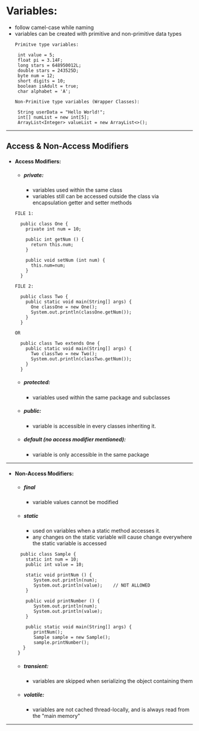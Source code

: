 # Variables:
- follow camel-case while naming
- variables can be created with primitive and non-primitive data types
  ```
  Primitve type variables:
  
   int value = 5;
   float pi = 3.14F;
   long stars = 648950012L;
   double stars = 243525D;
   byte num = 12;
   short digits = 10;
   boolean isAdult = true;
   char alphabet = 'A';
  
  Non-Primitive type variables (Wrapper Classes):
  
   String userData = "Hello World!";
   int[] numList = new int[5];
   ArrayList<Integer> valueList = new ArrayList<>();
  ```
-----
## Access & Non-Access Modifiers
- #### Access Modifiers:
  - ##### private:
    - variables used within the same class
    - variables still can be accessed outside the class via encapsulation getter and setter methods
  ```
  FILE 1:
  
    public class One {
      private int num = 10;

      public int getNum () {
        return this.num;
      }

      public void setNum (int num) {
        this.num=num;
      }
    }
  ``` 

  ```
  FILE 2:
  
    public class Two {
      public static void main(String[] args) {
        One classOne = new One();
        System.out.println(classOne.getNum());
      }
    }
  
  OR
  
    public class Two extends One {
      public static void main(String[] args) {
        Two classTwo = new Two();
        System.out.println(classTwo.getNum());
      }
    }
  ``` 
  - ##### protected:
    - variables used within the same package and subclasses
  - ##### public:
    - variable is accessible in every classes inheriting it. 
  - ##### default (no access modifier mentioned):
    - variable is only accessible in the same package
-----
- #### Non-Access Modifiers:
  - ##### final
    - variable values cannot be modified
  - ##### static
    - used on variables when a static method accesses it.
    - any changes on the static variable will cause change everywhere the static variable is accessed
  ```
    public class Sample {
      static int num = 10;
      public int value = 10;

      static void printNum () {
         System.out.println(num);
         System.out.println(value);    // NOT ALLOWED
      }

      public void printNumber () {
         System.out.println(num);
         System.out.println(value);
      }

      public static void main(String[] args) {
         printNum();
         Sample sample = new Sample();
         sample.printNumber();
     }
   }
  ```
  - ##### transient:
    - variables are skipped when serializing the object containing them
    
  - ##### volatile:
    - variables are not cached thread-locally, and is always read from the "main memory"
-----